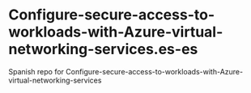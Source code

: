 # Configure-secure-access-to-workloads-with-Azure-virtual-networking-services.es-es
Spanish repo for Configure-secure-access-to-workloads-with-Azure-virtual-networking-services

